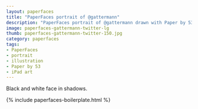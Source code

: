 ```yaml
---
layout: paperfaces
title: "PaperFaces portrait of @gattermann"
description: "PaperFaces portrait of @gattermann drawn with Paper by 53 on an iPad."
image: paperfaces-gattermann-twitter-lg
thumb: paperfaces-gattermann-twitter-150.jpg
category: paperfaces
tags: 
- PaperFaces
- portrait
- illustration
- Paper by 53
- iPad art
---
```


Black and white face in shadows.

{% include paperfaces-boilerplate.html %}